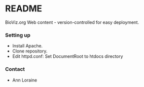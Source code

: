 # README #

BioViz.org Web content - version-controlled for easy deployment.

### Setting up ###

* Install Apache.
* Clone repository.
* Edit httpd.conf: Set DocumentRoot to htdocs directory

### Contact ###

* Ann Loraine